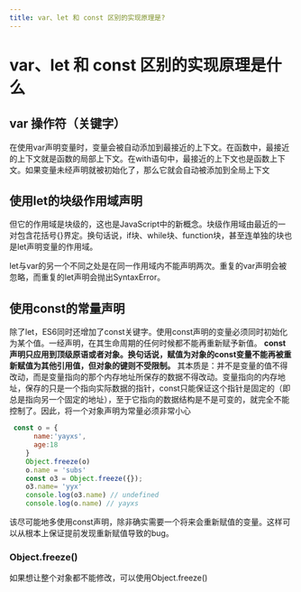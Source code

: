 ```yaml
---
title: var、let 和 const 区别的实现原理是?
---
```


# var、let 和 const 区别的实现原理是什么

## var 操作符（关键字）
在使用var声明变量时，变量会被自动添加到最接近的上下文。在函数中，最接近的上下文就是函数的局部上下文。在with语句中，最接近的上下文也是函数上下文。如果变量未经声明就被初始化了，那么它就会自动被添加到全局上下文

## 使用let的块级作用域声明

但它的作用域是块级的，这也是JavaScript中的新概念。块级作用域由最近的一对包含花括号{}界定。换句话说，if块、while块、function块，甚至连单独的块也是let声明变量的作用域。

let与var的另一个不同之处是在同一作用域内不能声明两次。重复的var声明会被忽略，而重复的let声明会抛出SyntaxError。

## 使用const的常量声明
除了let，ES6同时还增加了const关键字。使用const声明的变量必须同时初始化为某个值。一经声明，在其生命周期的任何时候都不能再重新赋予新值。
**const声明只应用到顶级原语或者对象。换句话说，赋值为对象的const变量不能再被重新赋值为其他引用值，但对象的键则不受限制。**  其本质是：并不是变量的值不得改动，而是变量指向的那个内存地址所保存的数据不得改动。变量指向的内存地址，保存的只是一个指向实际数据的指针，const只能保证这个指针是固定的（即总是指向另一个固定的地址），至于它指向的数据结构是不是可变的，就完全不能控制了。因此，将一个对象声明为常量必须非常小心



```js
 const o = {
      name:'yayxs',
      age:18
    }
    Object.freeze(o)
    o.name = 'subs'
    const o3 = Object.freeze({});
    o3.name= 'yyx'
    console.log(o3.name) // undefined
    console.log(o.name) // yayxs
```
该尽可能地多使用const声明，除非确实需要一个将来会重新赋值的变量。这样可以从根本上保证提前发现重新赋值导致的bug。

### Object.freeze()
如果想让整个对象都不能修改，可以使用Object.freeze()